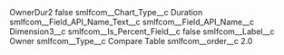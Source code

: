 <?xml version="1.0" encoding="UTF-8"?>
<CustomMetadata xmlns="http://soap.sforce.com/2006/04/metadata" xmlns:xsi="http://www.w3.org/2001/XMLSchema-instance" xmlns:xsd="http://www.w3.org/2001/XMLSchema">
    <label>OwnerDur2</label>
    <protected>false</protected>
    <values>
        <field>smlfcom__Chart_Type__c</field>
        <value xsi:type="xsd:string">Duration</value>
    </values>
    <values>
        <field>smlfcom__Field_API_Name_Text__c</field>
        <value xsi:nil="true"/>
    </values>
    <values>
        <field>smlfcom__Field_API_Name__c</field>
        <value xsi:type="xsd:string">Dimension3__c</value>
    </values>
    <values>
        <field>smlfcom__Is_Percent_Field__c</field>
        <value xsi:type="xsd:boolean">false</value>
    </values>
    <values>
        <field>smlfcom__Label__c</field>
        <value xsi:type="xsd:string">Owner</value>
    </values>
    <values>
        <field>smlfcom__Type__c</field>
        <value xsi:type="xsd:string">Compare Table</value>
    </values>
    <values>
        <field>smlfcom__order__c</field>
        <value xsi:type="xsd:double">2.0</value>
    </values>
</CustomMetadata>
